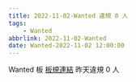```yaml
---
title: 2022-11-02-Wanted 違規 0 人
tags:
    - Wanted
abbrlink: 2022-11-02-Wanted
date: Wanted-2022-11-02 12:00:00
---
```

Wanted 板 [板規連結](https://www.ptt.cc/bbs/Wanted/M.1608829773.A.D3B.html)
昨天違規 0 人
